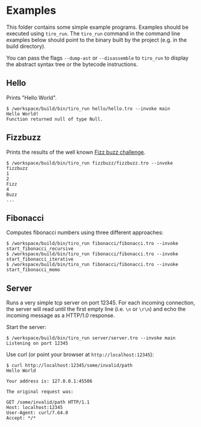 # Examples

This folder contains some simple example programs. Examples should be executed using `tiro_run`.
The `tiro_run` command in the command line examples below should point to the binary built by the project (e.g. in the build directory).

You can pass the flags `--dump-ast` or `--disassemble` to `tiro_run` to display the abstract syntax tree or the bytecode instructions.

## Hello

Prints "Hello World".

    $ /workspace/build/bin/tiro_run hello/hello.tro --invoke main
    Hello World!
    Function returned null of type Null.

## Fizzbuzz

Prints the results of the well known [Fizz buzz challenge](https://en.wikipedia.org/wiki/Fizz_buzz).

    $ /workspace/build/bin/tiro_run fizzbuzz/fizzbuzz.tro --invoke fizzbuzz
    1
    2
    Fizz
    4
    Buzz
    ...

## Fibonacci

Computes fibonacci numbers using three different approaches:

    $ /workspace/build/bin/tiro_run fibonacci/fibonacci.tro --invoke start_fibonacci_recursive
    $ /workspace/build/bin/tiro_run fibonacci/fibonacci.tro --invoke start_fibonacci_iterative
    $ /workspace/build/bin/tiro_run fibonacci/fibonacci.tro --invoke start_fibonacci_memo

## Server

Runs a very simple tcp server on port 12345. For each incoming connection, the server will read until the first empty line (i.e. `\n` or `\r\n`)
and echo the incoming message as a HTTP/1.0 response.

Start the server:

    $ /workspace/build/bin/tiro_run server/server.tro --invoke main
    Listening on port 12345

Use curl (or point your browser at `http://localhost:12345`):

    $ curl http://localhost:12345/some/invalid/path
    Hello World

    Your address is: 127.0.0.1:45506

    The original request was:

    GET /some/invalid/path HTTP/1.1
    Host: localhost:12345
    User-Agent: curl/7.64.0
    Accept: */*

